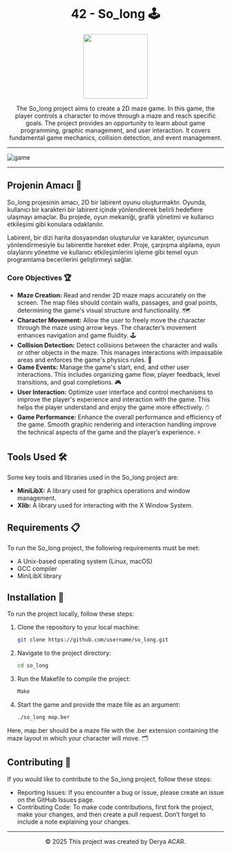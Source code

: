 <!-- Project Title -->
<h1 align="center"> 42 - So_long 🕹️</h1>

<!-- Project Logo or Image -->
<p align="center">
  <a target="blank"><img src="https://github.com/deryaxacar/mg/blob/main/p-logo/so_long.png" height="150" width="150" /></a>
</p>

<!-- Project Description -->
<p align="center">
The So_long project aims to create a 2D maze game. In this game, the player controls a character to move through a maze and reach specific goals. The project provides an opportunity to learn about game programming, graphic management, and user interaction. It covers fundamental game mechanics, collision detection, and event management.
</p>

---

![game](https://i.hizliresim.com/by7jmeg.png)

---


## Projenin Amacı 🎯

So_long projesinin amacı, 2D bir labirent oyunu oluşturmaktır. Oyunda, kullanıcı bir karakteri bir labirent içinde yönlendirerek belirli hedeflere ulaşmayı amaçlar. Bu projede, oyun mekaniği, grafik yönetimi ve kullanıcı etkileşimi gibi konulara odaklanılır.

Labirent, bir dizi harita dosyasından oluşturulur ve karakter, oyuncunun yönlendirmesiyle bu labirentte hareket eder. Proje, çarpışma algılama, oyun olaylarını yönetme ve kullanıcı etkileşimlerini işleme gibi temel oyun programlama becerilerini geliştirmeyi sağlar.

### Core Objectives 🏆

- **Maze Creation:** Read and render 2D maze maps accurately on the screen. The map files should contain walls, passages, and goal points, determining the game's visual structure and functionality. 🗺️
- **Character Movement:** Allow the user to freely move the character through the maze using arrow keys. The character’s movement enhances navigation and game fluidity. 🕹️
- **Collision Detection:** Detect collisions between the character and walls or other objects in the maze. This manages interactions with impassable areas and enforces the game's physics rules. 🚧
- **Game Events:** Manage the game's start, end, and other user interactions. This includes organizing game flow, player feedback, level transitions, and goal completions. 🎮
- **User Interaction:** Optimize user interface and control mechanisms to improve the player's experience and interaction with the game. This helps the player understand and enjoy the game more effectively. 🖱️
- **Game Performance:** Enhance the overall performance and efficiency of the game. Smooth graphic rendering and interaction handling improve the technical aspects of the game and the player’s experience. ⚡

## Tools Used 🛠️

Some key tools and libraries used in the So_long project are:

- **MiniLibX:** A library used for graphics operations and window management.
- **Xlib:** A library used for interacting with the X Window System.

## Requirements 📋

To run the So_long project, the following requirements must be met:

- A Unix-based operating system (Linux, macOS)
- GCC compiler
- MiniLibX library

## Installation 🔧

To run the project locally, follow these steps:

1. Clone the repository to your local machine:
   ```bash
   git clone https://github.com/username/so_long.git

2. Navigate to the project directory:
   ```bash
   cd so_long
3. Run the Makefile to compile the project:
   ```bash
   Make
4. Start the game and provide the maze file as an argument:
   ```bash
   ./so_long map.ber
Here, map.ber should be a maze file with the .ber extension containing the maze layout in which your character will move. 🗂️

## Contributing 🤝
If you would like to contribute to the So_long project, follow these steps:

- Reporting Issues: If you encounter a bug or issue, please create an issue on the GitHub Issues page.
- Contributing Code: To make code contributions, first fork the project, make your changes, and then create a pull request. Don’t forget to include a note explaining your changes.

---

<p align="center">© 2025 This project was created by Derya ACAR.</p>

